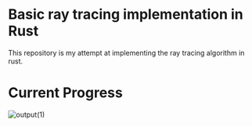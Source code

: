 # Basic ray tracing implementation in Rust
This repository is my attempt at implementing the ray tracing algorithm in rust.
# Current Progress
![output(1)](https://github.com/user-attachments/assets/d19bf505-15d0-4346-be4c-5a049a1a28c5)
